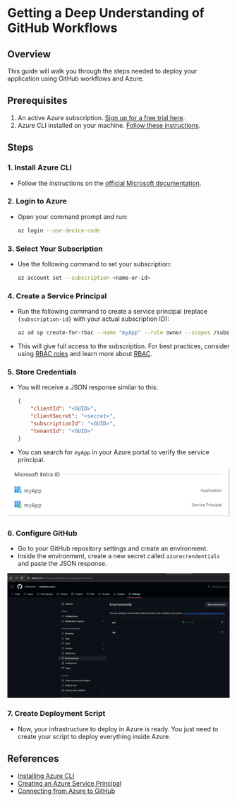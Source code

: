 # Getting a Deep Understanding of GitHub Workflows

## Overview
This guide will walk you through the steps needed to deploy your application using GitHub workflows and Azure. 

## Prerequisites
1. An active Azure subscription. [Sign up for a free trial here](https://azure.microsoft.com/en-us/free/).
2. Azure CLI installed on your machine. [Follow these instructions](https://learn.microsoft.com/en-us/cli/azure/install-azure-cli-windows?tabs=azure-cli).

## Steps

### 1. Install Azure CLI
   - Follow the instructions on the [official Microsoft documentation](https://learn.microsoft.com/en-us/cli/azure/install-azure-cli-windows?tabs=azure-cli).

### 2. Login to Azure
   - Open your command prompt and run:
     ```sh
     az login --use-device-code
     ```

### 3. Select Your Subscription
   - Use the following command to set your subscription:
     ```sh
     az account set --subscription <name-or-id>
     ```

### 4. Create a Service Principal
   - Run the following command to create a service principal (replace `{subscription-id}` with your actual subscription ID):
     ```sh
     az ad sp create-for-rbac --name "myApp" --role owner --scopes /subscriptions/{subscription-id} --json-auth
     ```
   - This will give full access to the subscription. For best practices, consider using [RBAC roles](https://learn.microsoft.com/en-us/azure/role-based-access-control/built-in-roles) and learn more about [RBAC](https://learn.microsoft.com/en-us/azure/role-based-access-control/overview).

### 5. Store Credentials
   - You will receive a JSON response similar to this:
     ```json
     {
         "clientId": "<GUID>",
         "clientSecret": "<secret>",
         "subscriptionId": "<GUID>",
         "tenantId": "<GUID>"
     }
     ```
   - You can search for `myApp` in your Azure portal to verify the service principal.

![The search inside Azure](image.png)

### 6. Configure GitHub
   - Go to your GitHub repository settings and create an environment.
   - Inside the environment, create a new secret called `azurecrendentials` and paste the JSON response.

![The print with all environments in git](image-1.png)

### 7. Create Deployment Script
   - Now, your infrastructure to deploy in Azure is ready. You just need to create your script to deploy everything inside Azure.

## References
- [Installing Azure CLI](https://learn.microsoft.com/en-us/cli/azure/install-azure-cli-windows?tabs=azure-cli)
- [Creating an Azure Service Principal](https://learn.microsoft.com/en-us/cli/azure/azure-cli-sp-tutorial-1?tabs=bash)
- [Connecting from Azure to GitHub](https://learn.microsoft.com/en-us/azure/developer/github/connect-from-azure?tabs=azure-portal%2Clinux)
